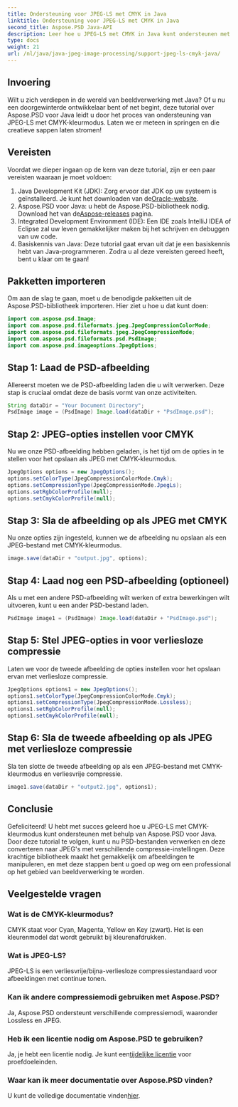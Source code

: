 ```yaml
---
title: Ondersteuning voor JPEG-LS met CMYK in Java
linktitle: Ondersteuning voor JPEG-LS met CMYK in Java
second_title: Aspose.PSD Java-API
description: Leer hoe u JPEG-LS met CMYK in Java kunt ondersteunen met behulp van Aspose.PSD. Volg onze stapsgewijze handleiding voor eenvoudige beeldverwerking en conversie.
type: docs
weight: 21
url: /nl/java/java-jpeg-image-processing/support-jpeg-ls-cmyk-java/
---
```

## Invoering
Wilt u zich verdiepen in de wereld van beeldverwerking met Java? Of u nu een doorgewinterde ontwikkelaar bent of net begint, deze tutorial over Aspose.PSD voor Java leidt u door het proces van ondersteuning van JPEG-LS met CMYK-kleurmodus. Laten we er meteen in springen en die creatieve sappen laten stromen!
## Vereisten
Voordat we dieper ingaan op de kern van deze tutorial, zijn er een paar vereisten waaraan je moet voldoen:
1.  Java Development Kit (JDK): Zorg ervoor dat JDK op uw systeem is geïnstalleerd. Je kunt het downloaden van de[Oracle-website](https://www.oracle.com/java/technologies/javase-downloads.html).
2.  Aspose.PSD voor Java: u hebt de Aspose.PSD-bibliotheek nodig. Download het van de[Aspose-releases](https://releases.aspose.com/psd/java/) pagina.
3. Integrated Development Environment (IDE): Een IDE zoals IntelliJ IDEA of Eclipse zal uw leven gemakkelijker maken bij het schrijven en debuggen van uw code.
4. Basiskennis van Java: Deze tutorial gaat ervan uit dat je een basiskennis hebt van Java-programmeren.
Zodra u al deze vereisten gereed heeft, bent u klaar om te gaan!
## Pakketten importeren
Om aan de slag te gaan, moet u de benodigde pakketten uit de Aspose.PSD-bibliotheek importeren. Hier ziet u hoe u dat kunt doen:
```java
import com.aspose.psd.Image;
import com.aspose.psd.fileformats.jpeg.JpegCompressionColorMode;
import com.aspose.psd.fileformats.jpeg.JpegCompressionMode;
import com.aspose.psd.fileformats.psd.PsdImage;
import com.aspose.psd.imageoptions.JpegOptions;
```
## Stap 1: Laad de PSD-afbeelding
Allereerst moeten we de PSD-afbeelding laden die u wilt verwerken. Deze stap is cruciaal omdat deze de basis vormt van onze activiteiten.
```java
String dataDir = "Your Document Directory";
PsdImage image = (PsdImage) Image.load(dataDir + "PsdImage.psd");
```

## Stap 2: JPEG-opties instellen voor CMYK
Nu we onze PSD-afbeelding hebben geladen, is het tijd om de opties in te stellen voor het opslaan als JPEG met CMYK-kleurmodus.
```java
JpegOptions options = new JpegOptions();
options.setColorType(JpegCompressionColorMode.Cmyk);
options.setCompressionType(JpegCompressionMode.JpegLs);
options.setRgbColorProfile(null);
options.setCmykColorProfile(null);
```

## Stap 3: Sla de afbeelding op als JPEG met CMYK
Nu onze opties zijn ingesteld, kunnen we de afbeelding nu opslaan als een JPEG-bestand met CMYK-kleurmodus.
```java
image.save(dataDir + "output.jpg", options);
```
## Stap 4: Laad nog een PSD-afbeelding (optioneel)
Als u met een andere PSD-afbeelding wilt werken of extra bewerkingen wilt uitvoeren, kunt u een ander PSD-bestand laden.
```java
PsdImage image1 = (PsdImage) Image.load(dataDir + "PsdImage.psd");
```
## Stap 5: Stel JPEG-opties in voor verliesloze compressie
Laten we voor de tweede afbeelding de opties instellen voor het opslaan ervan met verliesloze compressie.
```java
JpegOptions options1 = new JpegOptions();
options1.setColorType(JpegCompressionColorMode.Cmyk);
options1.setCompressionType(JpegCompressionMode.Lossless);
options1.setRgbColorProfile(null);
options1.setCmykColorProfile(null);
```
## Stap 6: Sla de tweede afbeelding op als JPEG met verliesloze compressie
Sla ten slotte de tweede afbeelding op als een JPEG-bestand met CMYK-kleurmodus en verliesvrije compressie.
```java
image1.save(dataDir + "output2.jpg", options1);
```
## Conclusie
Gefeliciteerd! U hebt met succes geleerd hoe u JPEG-LS met CMYK-kleurmodus kunt ondersteunen met behulp van Aspose.PSD voor Java. Door deze tutorial te volgen, kunt u nu PSD-bestanden verwerken en deze converteren naar JPEG's met verschillende compressie-instellingen. Deze krachtige bibliotheek maakt het gemakkelijk om afbeeldingen te manipuleren, en met deze stappen bent u goed op weg om een professional op het gebied van beeldverwerking te worden.
## Veelgestelde vragen
### Wat is de CMYK-kleurmodus?
CMYK staat voor Cyan, Magenta, Yellow en Key (zwart). Het is een kleurenmodel dat wordt gebruikt bij kleurenafdrukken.
### Wat is JPEG-LS?
JPEG-LS is een verliesvrije/bijna-verliesloze compressiestandaard voor afbeeldingen met continue tonen.
### Kan ik andere compressiemodi gebruiken met Aspose.PSD?
Ja, Aspose.PSD ondersteunt verschillende compressiemodi, waaronder Lossless en JPEG.
### Heb ik een licentie nodig om Aspose.PSD te gebruiken?
 Ja, je hebt een licentie nodig. Je kunt een[tijdelijke licentie](https://purchase.aspose.com/temporary-license/) voor proefdoeleinden.
### Waar kan ik meer documentatie over Aspose.PSD vinden?
 U kunt de volledige documentatie vinden[hier](https://reference.aspose.com/psd/java/).